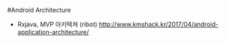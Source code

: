 #Android Architecture


* Rxjava, MVP 아키텍쳐 (ribot)
http://www.kmshack.kr/2017/04/android-application-architecture/
